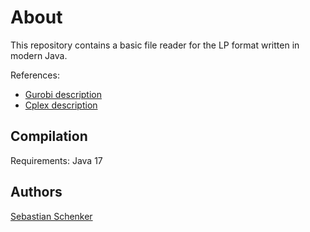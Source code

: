 # About

This repository contains a basic file reader for the LP format written in modern Java.

References:

- [Gurobi description](https://docs.gurobi.com/projects/optimizer/en/current/reference/fileformats/modelformats.html#lp-format)
- [Cplex description](http://lpsolve.sourceforge.net/5.0/CPLEX-format.htm)

## Compilation

Requirements: Java 17

## Authors

[Sebastian Schenker](https://asbestian.github.io)
